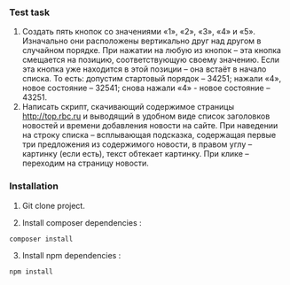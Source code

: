 ### Test task

1. Создать пять кнопок со значениями «1», «2», «3», «4» и «5». Изначально они расположены вертикально друг над другом в случайном порядке.
При нажатии на любую из кнопок – эта кнопка смещается на позицию, соответствующую своему значению. Если эта кнопка уже находится в этой позиции – она встаёт в начало списка.
То есть: допустим стартовый порядок – 34251; нажали «4», новое состояние – 32541; снова нажали «4» - новое состояние – 43251.
2. Написать скрипт, скачивающий содержимое страницы http://top.rbc.ru и выводящий в удобном виде список заголовков новостей и времени добавления новости на сайте. При наведении на строку списка – всплывающая подсказка, содержащая первые три предложения из содержимого новости, в правом углу – картинку (если есть), текст обтекает картинку. При клике – переходим на страницу новости. 

### Installation

1. Git clone project.

2. Install composer dependencies :
```sh
composer install
```

3. Install npm dependencies :
```sh
npm install
```

